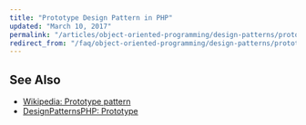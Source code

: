 ```yaml
---
title: "Prototype Design Pattern in PHP"
updated: "March 10, 2017"
permalink: "/articles/object-oriented-programming/design-patterns/prototype/"
redirect_from: "/faq/object-oriented-programming/design-patterns/prototype/"
---
```


## See Also

* [Wikipedia: Prototype pattern](https://en.wikipedia.org/wiki/The_Observer)
* [DesignPatternsPHP: Prototype](http://designpatternsphp.readthedocs.io/en/latest/Creational/Prototype/README.html)
